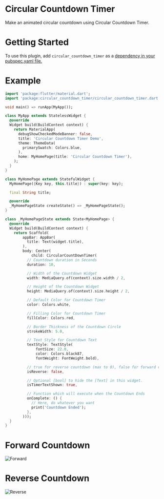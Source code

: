 # Circular Countdown Timer

Make an animated circular countdown using Circular Countdown Timer.

# Getting Started

To use this plugin, add `circular_countdown_timer` as a [dependency in your pubspec.yaml file.](https://flutter.dev/docs/development/packages-and-plugins/using-packages)

# Example

```dart
import 'package:flutter/material.dart';
import 'package:circular_countdown_timer/circular_countdown_timer.dart';

void main() => runApp(MyApp());

class MyApp extends StatelessWidget {
  @override
  Widget build(BuildContext context) {
    return MaterialApp(
      debugShowCheckedModeBanner: false,
      title: 'Circular Countdown Timer Demo',
      theme: ThemeData(
        primarySwatch: Colors.blue,
      ),
      home: MyHomePage(title: 'Circular Countdown Timer'),
    );
  }
}

class MyHomePage extends StatefulWidget {
  MyHomePage({Key key, this.title}) : super(key: key);

  final String title;

  @override
  _MyHomePageState createState() => _MyHomePageState();
}

class _MyHomePageState extends State<MyHomePage> {
  @override
  Widget build(BuildContext context) {
    return Scaffold(
        appBar: AppBar(
          title: Text(widget.title),
        ),
        body: Center(
            child: CircularCountDownTimer(
          // Countdown duration in Seconds
          duration: 10,

          // Width of the Countdown Widget
          width: MediaQuery.of(context).size.width / 2,

          // Height of the Countdown Widget
          height: MediaQuery.of(context).size.height / 2,

          // Default Color for Countdown Timer
          color: Colors.white,

          // Filling Color for Countdown Timer
          fillColor: Colors.red,

          // Border Thickness of the Countdown Circle
          strokeWidth: 5.0,

          // Text Style for Countdown Text
          textStyle: TextStyle(
              fontSize: 22.0,
              color: Colors.black87,
              fontWeight: FontWeight.bold),

          // true for reverse countdown (max to 0), false for forward countdown (0 to max)
          isReverse: false,

          // Optional [bool] to hide the [Text] in this widget.
          isTimerTextShown: true,

          // Function which will execute when the Countdown Ends
          onComplete: () {
            // Here, do whatever you want
            print('Countdown Ended');
          },
        )));
  }
}
```

# Forward Countdown

![Forward](https://user-images.githubusercontent.com/30389103/84040768-79c32780-a9bc-11ea-87ff-4be9b9df945e.gif)


# Reverse Countdown

![Reverse](https://user-images.githubusercontent.com/30389103/84041105-e2aa9f80-a9bc-11ea-9227-eecce39ae8ea.gif)
